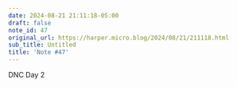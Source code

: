 ```yaml
---
date: 2024-08-21 21:11:18-05:00
draft: false
note_id: 47
original_url: https://harper.micro.blog/2024/08/21/211118.html
sub_title: Untitled
title: 'Note #47'
---
```


DNC Day 2